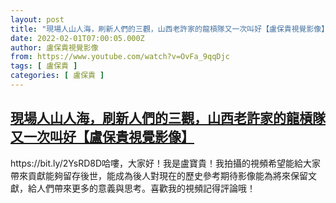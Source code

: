 ```yaml
---
layout: post
title: "現場人山人海，刷新人們的三觀，山西老許家的龍槓隊又一次叫好【盧保貴視覺影像】"
date: 2022-02-01T07:00:05.000Z
author: 盧保貴視覺影像
from: https://www.youtube.com/watch?v=OvFa_9qqDjc
tags: [ 盧保貴 ]
categories: [ 盧保貴 ]
---
```

<!--1643698805000-->
[現場人山人海，刷新人們的三觀，山西老許家的龍槓隊又一次叫好【盧保貴視覺影像】](https://www.youtube.com/watch?v=OvFa_9qqDjc)
------

<div>
https://bit.ly/2YsRD8D哈嘍，大家好！我是盧寶貴！我拍攝的視頻希望能給大家帶來貢獻能夠留存後世，能成為後人對現在的歷史參考期待影像能為將來保留文獻，給人們帶來更多的意義與思考。喜歡我的視頻記得評論哦！
</div>
